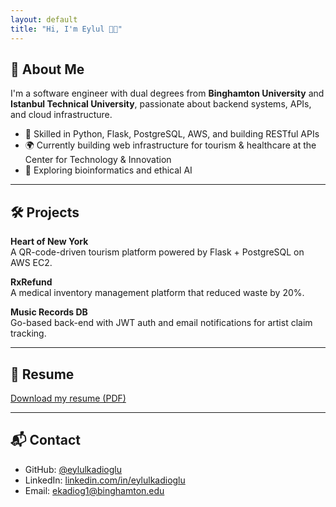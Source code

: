 ```yaml
---
layout: default
title: "Hi, I'm Eylul 👩‍💻"
---
```


## 🚀 About Me

I'm a software engineer with dual degrees from **Binghamton University** and **Istanbul Technical University**, passionate about backend systems, APIs, and cloud infrastructure.

- 🔧 Skilled in Python, Flask, PostgreSQL, AWS, and building RESTful APIs  
- 🌍 Currently building web infrastructure for tourism & healthcare at the Center for Technology & Innovation  
- 🧬 Exploring bioinformatics and ethical AI

---

## 🛠️ Projects

**Heart of New York**  
A QR-code-driven tourism platform powered by Flask + PostgreSQL on AWS EC2.

**RxRefund**  
A medical inventory management platform that reduced waste by 20%.

**Music Records DB**  
Go-based back-end with JWT auth and email notifications for artist claim tracking.

---

## 📄 Resume

[Download my resume (PDF)](Eylul_Kadioglu_Resume.pdf)

---

## 📬 Contact

- GitHub: [@eylulkadioglu](https://github.com/eylulkadioglu)  
- LinkedIn: [linkedin.com/in/eylulkadioglu](https://linkedin.com/in/eylulkadioglu)  
- Email: ekadiog1@binghamton.edu
